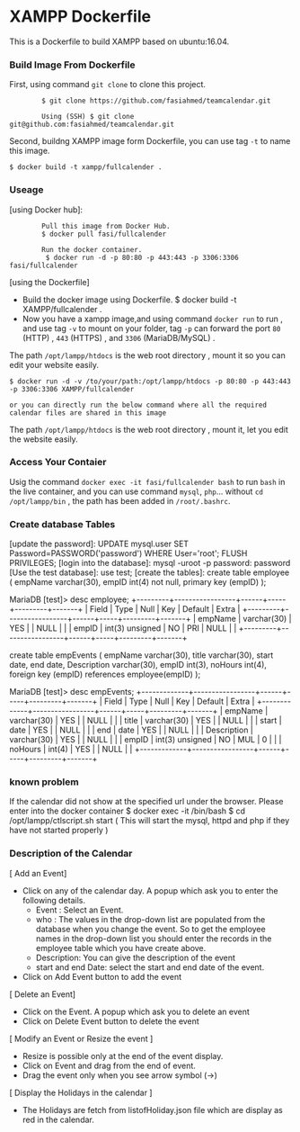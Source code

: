 # XAMPP Dockerfile

This is a Dockerfile to build XAMPP based on ubuntu:16.04.

### Build Image From Dockerfile

First, using command `git clone` to clone this project.

            $ git clone https://github.com/fasiahmed/teamcalendar.git

            Using (SSH) $ git clone git@github.com:fasiahmed/teamcalendar.git         

Second, buildng XAMPP image form Dockerfile, you can use tag `-t` to name this image.

    $ docker build -t xampp/fullcalender .

### Useage
[using Docker hub]:
 
            Pull this image from Docker Hub.
            $ docker pull fasi/fullcalender
           
            Run the docker container.
             $ docker run -d -p 80:80 -p 443:443 -p 3306:3306 fasi/fullcalender

[using the Dockerfile]
- Build the docker image using Dockerfile.
    $ docker build -t XAMPP/fullcalender .  
- Now you have a xampp image,and using command `docker run` to run , and use tag `-v` to mount on your folder, tag `-p` can forward the port `80` (HTTP) , `443` (HTTPS) , and `3306` (MariaDB/MySQL) .

The path `/opt/lampp/htdocs` is the web root directory , mount it so you can edit your website easily.

    $ docker run -d -v /to/your/path:/opt/lampp/htdocs -p 80:80 -p 443:443 -p 3306:3306 XAMPP/fullcalender

    or you can directly run the below command where all the required calendar files are shared in this image    

The path `/opt/lampp/htdocs` is the web root directory , mount it, let you edit the website easily.

### Access Your Contaier

Usig the command `docker exec -it fasi/fullcalender bash` to run `bash` in the live container, and you can use command `mysql`, `php`... without `cd /opt/lampp/bin` , the path has been added in `/root/.bashrc`.

 [Run at browser]: http://localhost/NexintoCalendar/teamCalendar.html

### Create database Tables
[update the password]: UPDATE mysql.user SET Password=PASSWORD('password') WHERE User='root'; FLUSH PRIVILEGES;
[login into the database]:  mysql -uroot -p
                            password: password
[Use the test database]: use test;
[create the tables]:
                      create table employee (
                        empName varchar(30),
                        empID int(4) not null,
                        primary key (empID)
                        );

MariaDB [test]> desc employee;
+---------+-----------------+------+-----+---------+-------+
| Field   | Type            | Null | Key | Default | Extra |
+---------+-----------------+------+-----+---------+-------+
| empName | varchar(30)     | YES  |     | NULL    |       |
| empID   | int(3) unsigned | NO   | PRI | NULL    |       |
+---------+-----------------+------+-----+---------+-------+

create table empEvents (
  empName varchar(30),
  title varchar(30),
  start date,
  end date,
  Description varchar(30),
  empID int(3),
  noHours int(4),
  foreign key (empID) references employee(empID)
  );

MariaDB [test]> desc empEvents;
+-------------+-----------------+------+-----+---------+-------+
| Field       | Type            | Null | Key | Default | Extra |
+-------------+-----------------+------+-----+---------+-------+
| empName     | varchar(30)     | YES  |     | NULL    |       |
| title       | varchar(30)     | YES  |     | NULL    |       |
| start       | date            | YES  |     | NULL    |       |
| end         | date            | YES  |     | NULL    |       |
| Description | varchar(30)     | YES  |     | NULL    |       |
| empID       | int(3) unsigned | NO   | MUL | 0       |       |
| noHours     | int(4)          | YES  |     | NULL    |       |
+-------------+-----------------+------+-----+---------+-------+

### known problem
If the calendar did not show at the specified url under the browser. Please enter into the docker container
$ docker exec -it <containerID> /bin/bash
$ cd /opt/lampp/ctlscript.sh start   ( This will start the mysql, httpd and php if they have not started properly )

### Description of the Calendar
[ Add an Event]
- Click on any of the calendar day. A popup which ask you to enter the following details.
    - Event : Select an Event.
    - who : The values in the drop-down list are populated from the database when you change the event. So to get the employee names in the drop-down list you should enter the records in the employee table which you have create above.
    - Description: You can give the description of the event   
    - start and end Date: select the start and end date of the event.
- Click on Add Event button to add the event

[ Delete an Event]
- Click on the Event. A popup which ask you to delete an event
- Click on Delete Event button to delete the event

[ Modify an Event or Resize the event ]
- Resize is possible only at the end of the event display.
- Click on Event and drag from the end of event.
- Drag the event only when you see arrow symbol (->)

[ Display the Holidays in the calendar ]
- The Holidays are fetch from listofHoliday.json file which are display as red in the calendar.

